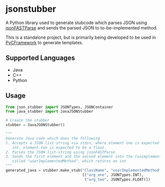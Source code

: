 jsonstubber
===========
A Python library used to generate stubcode which parses JSON using 
[jsonFASTParse](https://github.com/ucsd-wic-bpc/jsonFASTParse) and sends the
parsed JSON to to-be-implemented method.

This is a standalone project, but is primarily being developed to be used in
[PyCFramework](https://github.com/ucsd-wic-bpc/PyCFramework) to generate templates.

Supported Languages
--------------------
* Java
* C++
* Python

Usage
-----
```python
from json_stubber import JSONTypes, JSONContainer
from java_stubber import JavaJSONStubber

# Create the stubber
stubber = JavaJSONStubber()

"""
Generate Java code which does the following
1. Accepts a JSON list-string via stdin, where element one is expected to be an
   int, element two is expected to be a float.
2. Parses the JSON list-string using jsonFASTParse
3. Sends the first element and the second element into the (unimplemented) function
   called "userImplementedMethod", which returns an int
"""
generated_java = stubber.make_stub("ClassName", "userImplementedMethod", JSONTypes.INT,
                                   [("arg_one", JSONTypes.INT),
                                    ("arg_two", JSONTypes.FLOAT)])
```
